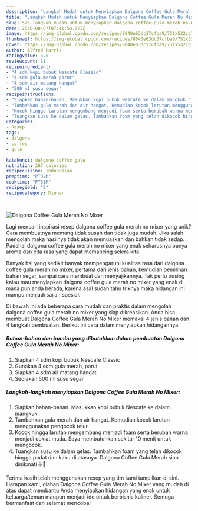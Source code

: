 ```yaml
---
description: "Langkah Mudah untuk Menyiapkan Dalgona Coffee Gula Merah No Mixer Anti Gagal"
title: "Langkah Mudah untuk Menyiapkan Dalgona Coffee Gula Merah No Mixer Anti Gagal"
slug: 575-langkah-mudah-untuk-menyiapkan-dalgona-coffee-gula-merah-no-mixer-anti-gagal
date: 2020-08-07T07:41:54.722Z
image: https://img-global.cpcdn.com/recipes/8040e63dc37cfba9/751x532cq70/dalgona-coffee-gula-merah-no-mixer-foto-resep-utama.jpg
thumbnail: https://img-global.cpcdn.com/recipes/8040e63dc37cfba9/751x532cq70/dalgona-coffee-gula-merah-no-mixer-foto-resep-utama.jpg
cover: https://img-global.cpcdn.com/recipes/8040e63dc37cfba9/751x532cq70/dalgona-coffee-gula-merah-no-mixer-foto-resep-utama.jpg
author: Alfred Harris
ratingvalue: 3.5
reviewcount: 11
recipeingredient:
- "4 sdm kopi bubuk Nescafe Classic"
- "4 sdm gula merah parut"
- "4 sdm air matang hangat"
- "500 ml susu segar"
recipeinstructions:
- "Siapkan bahan-bahan. Masukkan kopi bubuk Nescafe ke dalam mangkuk."
- "Tambahkan gula merah dan air hangat. Kemudian kocok larutan menggunakan pengocok telur."
- "Kocok hingga larutan mengembang menjadi foam serta berubah warna menjadi coklat muda. Saya membutuhkan sekitar 10 menit untuk mengocok."
- "Tuangkan susu ke dalam gelas. Tambahkan foam yang telah dikocok hingga padat dan kaku di atasnya. Dalgona Coffee Gula Merah siap dinikmati ☕️🥛"
categories:
- Resep
tags:
- dalgona
- coffee
- gula

katakunci: dalgona coffee gula 
nutrition: 267 calories
recipecuisine: Indonesian
preptime: "PT32M"
cooktime: "PT31M"
recipeyield: "2"
recipecategory: Dinner

---
```



![Dalgona Coffee Gula Merah No Mixer](https://img-global.cpcdn.com/recipes/8040e63dc37cfba9/751x532cq70/dalgona-coffee-gula-merah-no-mixer-foto-resep-utama.jpg)

Lagi mencari inspirasi resep dalgona coffee gula merah no mixer yang unik? Cara membuatnya memang tidak susah dan tidak juga mudah. Jika salah mengolah maka hasilnya tidak akan memuaskan dan bahkan tidak sedap. Padahal dalgona coffee gula merah no mixer yang enak seharusnya punya aroma dan cita rasa yang dapat memancing selera kita.

Banyak hal yang sedikit banyak mempengaruhi kualitas rasa dari dalgona coffee gula merah no mixer, pertama dari jenis bahan, kemudian pemilihan bahan segar, sampai cara membuat dan menyajikannya. Tak perlu pusing kalau mau menyiapkan dalgona coffee gula merah no mixer yang enak di mana pun anda berada, karena asal sudah tahu triknya maka hidangan ini mampu menjadi sajian spesial.




Di bawah ini ada beberapa cara mudah dan praktis dalam mengolah dalgona coffee gula merah no mixer yang siap dikreasikan. Anda bisa membuat Dalgona Coffee Gula Merah No Mixer memakai 4 jenis bahan dan 4 langkah pembuatan. Berikut ini cara dalam menyiapkan hidangannya.

<!--inarticleads1-->

##### Bahan-bahan dan bumbu yang dibutuhkan dalam pembuatan Dalgona Coffee Gula Merah No Mixer:

1. Siapkan 4 sdm kopi bubuk Nescafe Classic
1. Gunakan 4 sdm gula merah, parut
1. Siapkan 4 sdm air matang hangat
1. Sediakan 500 ml susu segar




<!--inarticleads2-->

##### Langkah-langkah menyiapkan Dalgona Coffee Gula Merah No Mixer:

1. Siapkan bahan-bahan. Masukkan kopi bubuk Nescafe ke dalam mangkuk.
1. Tambahkan gula merah dan air hangat. Kemudian kocok larutan menggunakan pengocok telur.
1. Kocok hingga larutan mengembang menjadi foam serta berubah warna menjadi coklat muda. Saya membutuhkan sekitar 10 menit untuk mengocok.
1. Tuangkan susu ke dalam gelas. Tambahkan foam yang telah dikocok hingga padat dan kaku di atasnya. Dalgona Coffee Gula Merah siap dinikmati ☕️🥛




Terima kasih telah menggunakan resep yang tim kami tampilkan di sini. Harapan kami, olahan Dalgona Coffee Gula Merah No Mixer yang mudah di atas dapat membantu Anda menyiapkan hidangan yang enak untuk keluarga/teman maupun menjadi ide untuk berbisnis kuliner. Semoga bermanfaat dan selamat mencoba!
